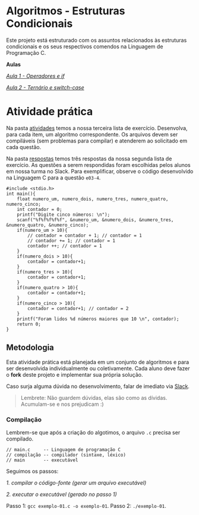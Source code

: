 # Algoritmos - Estruturas Condicionais

Este projeto está estruturado com os assuntos relacionados às estruturas condicionais e os seus respectivos comendos na Linguagem de Programação C.

**Aulas**

*[Aula 1 - Operadores e if ](https://github.com/ifpb-disciplinas-2021-2/controle-algoritmos-condicionais/commit/824df866254ab06e75d2c47781521ba1279ac63c)*

*[Aula 2 - Ternário e switch-case ](https://github.com/ifpb-disciplinas-2021-2/controle-algoritmos-condicionais/commit/)* 


# Atividade prática

Na pasta [atividades](/atividades) temos a nossa terceira lista de exercício. Desenvolva, para cada item, um algoritmo correspondente.
Os arquivos devem ser compiláveis (sem problemas para compilar) e atenderem ao solicitado em cada questão.

Na pasta [respostas](/respostas) temos três respostas da nossa segunda lista de exercício. As questões a serem respondidas foram escolhidas pelos alunos em nossa turma no Slack. Para exemplificar, observe o código desenvolvido na Linguagem C para a questão `e03-4`.

```
#include <stdio.h> 
int main(){    
    float numero_um, numero_dois, numero_tres, numero_quatro, numero_cinco;
    int contador = 0;
    printf("Digite cinco números: \n");
    scanf("%f%f%f%f%f", &numero_um, &numero_dois, &numero_tres, &numero_quatro, &numero_cinco);
    if(numero_um > 10){
        // contador = contador + 1; // contador = 1 
        // contador += 1; // contador = 1 
        contador ++; // contador = 1 
    }     
    if(numero_dois > 10){
        contador = contador+1;
    }     
    if(numero_tres > 10){
        contador = contador+1;
    }    
    if(numero_quatro > 10){
        contador = contador+1;
    }    
    if(numero_cinco > 10){
        contador = contador+1; // contador = 2
    }
    printf("Foram lidos %d números maiores que 10 \n", contador);
    return 0;
}
```


## Metodologia

Esta atividade prática está planejada em um conjunto de algoritmos e para ser desenvolvida individualmente ou coletivamente. 
Cada aluno deve fazer o __fork__ deste projeto e implementar sua própria solução. 

Caso surja alguma dúvida no desenvolvimento, falar de imediato via [Slack](https://ifpb-20212-algoritmos.slack.com/archives/C02ML07UVJP). 

> Lembrete: Não guardem dúvidas, elas são como as dívidas. Acumulam-se e nos prejudicam :)

### Compilação

Lembrem-se que após a criação do algotimos, o arquivo `.c` precisa ser compilado.

```
// main.c     -- Linguagem de programação C
// compilação -- compilador (sintaxe, léxico)
// main       -- executável
```

Seguimos os passos:

*1. compilar o código-fonte (gerar um arquivo executável)*

*2. executar o executável (gerado no passo 1)*

Passo 1: `gcc exemplo-01.c -o exemplo-01`.
Passo 2: `./exemplo-01`.